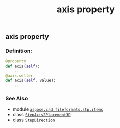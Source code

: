 ﻿---
title: axis property
second_title: Aspose.CAD for Python via .NET API References
description: 
type: docs
weight: 30
url: /aspose.cad.fileformats.stp.items/stepaxis2placement3d/axis/
is_root: false
---

## axis property

### Definition:
```python
@property
def axis(self):
    ...
@axis.setter
def axis(self, value):
    ...
```

### See Also
* module [`aspose.cad.fileformats.stp.items`](../../)
* class [`StepAxis2Placement3D`](/cad/python-net/aspose.cad.fileformats.stp.items/stepaxis2placement3d)
* class [`StepDirection`](/cad/python-net/aspose.cad.fileformats.stp.items/stepdirection)
